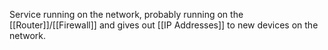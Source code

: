 Service running on the network, probably running on the [[Router]]/[[Firewall]] and gives out [[IP Addresses]] to new devices on the network.
